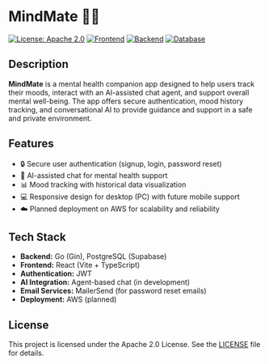 # MindMate 🧠💬

[![License: Apache 2.0](https://img.shields.io/badge/License-MIT-yellow.svg)](LICENSE)
[![Frontend](https://img.shields.io/badge/Frontend-React-blue)](https://reactjs.org/)
[![Backend](https://img.shields.io/badge/Backend-Go-lightgrey)](https://golang.org/)
[![Database](https://img.shields.io/badge/Database-PostgreSQL-blue)](https://www.postgresql.org/)

## Description
**MindMate** is a mental health companion app designed to help users track their moods, interact with an AI-assisted chat agent, and support overall mental well-being. The app offers secure authentication, mood history tracking, and conversational AI to provide guidance and support in a safe and private environment.

## Features
- 🔒 Secure user authentication (signup, login, password reset)  
- 🤖 AI-assisted chat for mental health support  
- 📊 Mood tracking with historical data visualization  
- 💻 Responsive design for desktop (PC) with future mobile support  
- ☁️ Planned deployment on AWS for scalability and reliability  

## Tech Stack
- **Backend:** Go (Gin), PostgreSQL (Supabase)  
- **Frontend:** React (Vite + TypeScript)  
- **Authentication:** JWT  
- **AI Integration:** Agent-based chat (in development)  
- **Email Services:** MailerSend (for password reset emails)  
- **Deployment:** AWS (planned)  

## License
This project is licensed under the Apache 2.0 License. See the [LICENSE](LICENSE) file for details.
